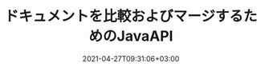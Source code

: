 ---
############################# Static ############################
layout: "product"
date: 2021-04-27T09:31:06+03:00
draft: false

product: "Comparison"
product_tag: "comparison"
platform: "Java"
platform_tag: "java"

############################# Head ############################
head_title: "Javaドキュメント比較API| PDF WordExcelHTMLのテキストとスタイルを比較する"
head_description: "Word Excel PPTX OpenOffice、Web、PDF、AutoCADおよびその他のファイル形式を比較およびマージするためのJavaドキュメント比較API。変更を追跡するドキュメントを比較する."

############################# Header ############################
title: "ドキュメントを比較およびマージするためのJavaAPI"
description: "Javaアプリケーションを構築して、コンテンツとテキストスタイルを効率的に比較し、すべての業界標準のドキュメントおよび画像ファイル形式での違いを確認します。."
button:
    enable: true
    icon: "fas fa-arrow-down"
    label: "無料トライアルをダウンロード"
    link: "https://downloads.groupdocs.com/comparison/java"

############################# SubMenu ############################
submenu:
    enable: true
    
    left:
        img_alt: "GroupDocs.Comparison for Java"
        image: "https://www.groupdocs.cloud/templates/groupdocs/images/product-logos/groupdocs-comparison-java.png"
        product: "GroupDocs.Comparison"
        platform: "Java"

    middle:
        button:
            - link: "#overview"
              text: "概要"

            - link: "#features"
              text: "特徴"

            - link: "#support"
              text: "サポート"

            - link: "https://products.groupdocs.app/comparison"
              text: "ライブデモ"

            - link: "https://purchase.groupdocs.com/pricing/comparison/java"
              text: "価格設定"

    right:
        link_download: "https://downloads.groupdocs.com/comparison"
        link_learn: "https://docs.groupdocs.com/comparison/java/"
        link_buy: "https://purchase.groupdocs.com"

############################# Overview ############################
overview:
    enable: true
    example_image: "/images/Comparison-example.jpg"
    content: |
      GroupDocs.Comparison for Javaは、Java環境でドキュメント比較アプリケーションを開発するのに役立つ最も柔軟で使いやすいAPIです。差分チェッカーとドキュメントマージAPIを使用すると、コンテンツの変更と相違、および類似のドキュメント形式間のテキストスタイルを検出できます。 PDF、HTML、Microsoft Office Word、Excelスプレッドシート、PowerPointプレゼンテーション、Outlook電子メール、Visioダイアグラム、OpenDocument、AutoCAD、画像など、すべての業界標準のドキュメント形式の比較をサポートしています。変更追跡機能を使用して、ソースドキュメントとターゲットドキュメントの違いの概要が包括的な比較ドキュメントに表示されます。 GroupDocs.Comparison for Java APIを使用すると、ファイルやストリームを介して、パスワードで保護された単純なドキュメントや暗号化されたドキュメントを取得して保存できます。  
        
      GroupDocs.Comparison for Javaでは、システムに外部ソフトウェアをインストールする必要はありません。すべてのJavaバージョンと互換性があり、Javaランタイムを実行できる一般的なオペレーティングシステム（Windows、Linux、MacOS）をサポートします。
    examples:
      enable: true
      
      
    tabs:
      enable: true
      
      ## TAB ONE ##
      tab_one:
        description: |
          以下は、GroupDocs.Comparison for Javaの概要です。
      
        right:
          enable: true
          icon: "fab fa-html5"
          title: "概要"
          content: |
            * コンテンツとスタイルを比較する
            * 比較の概要を取得する
            * Wordの変更を受け入れる/拒否する
            * 3つの単語ファイルをマージして比較する
            * ストリームのサポート
            * ストリームを介したファイルタイプの検出
            * 保護されたファイルを比較する
            * 暗号化されたファイルを比較する
            * 比較を画像として保存
            * Wordの特定のページを比較する
            * PDFで透かしを比較
            * 変更の適用/破棄
      
      ## TAB TWO ##
      tab_two:
        description: |
          GroupDocs.Comparison for Javaは、Microsoft Office、画像、図など、一般的な[ドキュメントファイル形式]（https://docs.groupdocs.com/comparison/java/supported-document-formats/）をすべてサポートしています。
        left:
          enable: true
          table:
            # table loop
            - title: "Microsoft Office"
              content: |
                * **Word:** [DOC](https://products.groupdocs.com/comparison/java/doc/), [DOCX](https://products.groupdocs.com/comparison/java/docx/), [DOCM](https://products.groupdocs.com/comparison/java/docm/), [DOT](https://products.groupdocs.com/comparison/java/dot/), [DOTX](https://products.groupdocs.com/comparison/java/dotx/), [DOTM](https://products.groupdocs.com/comparison/java/dotm/), [RTF](https://products.groupdocs.com/comparison/java/rtf/), [TXT](https://products.groupdocs.com/comparison/java/txt/)
                * **Excel:** [XLS](https://products.groupdocs.com/comparison/java/xls/), [XLSX](https://products.groupdocs.com/comparison/java/xlsx/), [XLSM](https://products.groupdocs.com/comparison/java/xlsm/), [XLSB](https://products.groupdocs.com/comparison/java/xlsb/), [XLTM](https://products.groupdocs.com/comparison/java/xltm/), [XLT](https://products.groupdocs.com/comparison/java/xlt/), [XLTM](https://products.groupdocs.com/comparison/java/xltm/), [XLTX](https://products.groupdocs.com/comparison/java/xltx/), [XLAM](https://products.groupdocs.com/comparison/java/xlam/), [SXC](https://products.groupdocs.com/comparison/java/sxc/), [SpreadsheetML](https://products.groupdocs.com/comparison/java/xml/)
                * **PowerPoint:** [PPT](https://products.groupdocs.com/comparison/java/ppt/), [PPTX](https://products.groupdocs.com/comparison/java/pptx/), [PPS](https://products.groupdocs.com/comparison/java/pps/), [PPSX](https://products.groupdocs.com/comparison/java/ppsx/), [PPSM](https://products.groupdocs.com/comparison/java/ppsm/), [POT](https://products.groupdocs.com/comparison/java/pot/), [POTM](https://products.groupdocs.com/comparison/java/potm/), [POTX](https://products.groupdocs.com/comparison/java/potx/), [PPTM](https://products.groupdocs.com/comparison/java/pptm/)
                * **Visio:** [VSD](https://products.groupdocs.com/comparison/java/vsd/), [VDX](https://products.groupdocs.com/comparison/java/vdx/), [VSS](https://products.groupdocs.com/comparison/java/vss/), [VSSX](https://products.groupdocs.com/comparison/java/vssx/), [VSX](https://products.groupdocs.com/comparison/java/vsx/), [VST](https://products.groupdocs.com/comparison/java/vst/), [VSTX](https://products.groupdocs.com/comparison/java/vstx/), [VTX](https://products.groupdocs.com/comparison/java/vtx/), [VSDX](https://products.groupdocs.com/comparison/java/vsdx/), [VDW](https://products.groupdocs.com/comparison/java/vdw/), [VSTM](https://products.groupdocs.com/comparison/java/vstm/), [VSSM](https://products.groupdocs.com/comparison/java/vssm/), [VSDM](https://products.groupdocs.com/comparison/java/vsdm/)
                * **Outlook:** [MSG](https://products.groupdocs.com/comparison/java/msg/), [EML](https://products.groupdocs.com/comparison/java/eml/), [EMLX](https://products.groupdocs.com/comparison/java/emlx/), [PST](https://products.groupdocs.com/comparison/java/pst/), [OST](https://products.groupdocs.com/comparison/java/ost/)
                * **OneNote:** [ONE](https://products.groupdocs.com/comparison/java/one/)

        right:
          enable: true
          table:
            # table loop
            - title: "その他のフォーマット"
              content: |
                * **プログラミング言語**：CS、Java、CPP、JS、PY、RB、PL、ASM、GROOVY、JSON、ActionScript、PHP、SQL、LOG、DIFF、LESS、SCALA
                * ** OpenDocument **：ODT、OTT、ODS、ODP、OTP
                * **ポータブル**：PDF、MOBI
                * ** AutoCAD **：DXF、DWG
                * **メール**：EML、EMLX、MSG
                * **画像**：JPEG、BMP、PNG、GIF、DCM、DICOM、DjVu
                * ** Web **：HTM、HTML、MHTML
                * **テキスト**：TXT

      ## TAB THREE ##
      tab_three:
        description: |
          GroupDocs.Comparison for Javaは、次のオペレーティングシステム、フレームワーク、およびパッケージマネージャーをサポートしています。
      
        left:
          enable: true
          table:
            - icon: "fab fa-windows"
              title: "オペレーティングシステム"
              content: |
                *MicrosoftWindowsデスクトップ
                * Microsoft Windows Server
                * Linux
                * マックOS

            - icon: "fas fa-code"
              title: "サポートされているフレームワーク"
              content: |
                * Java 7（1.7）以降

        right:
          enable: true
          table:
            - icon: "fas fa-cogs"
              title: "開発環境"
              content: |
                * NetBeans
                * IntelliJ IDEA
                *Eclipse
            - icon: "fas fa-tools"
              title: "ビルド自動化ツール"
              content: |
                * Maven

############################# Features ############################
features:
    enable: true
    title: "GroupDocs.Comparison for Java Features"

    feature:
      - icon: "fas fa-copy"
        content: "コンテンツとテキストスタイルの両方の変更を比較して特定する"

      - icon: "fas fa-eye"
        content: "比較されたドキュメントに関する要約された比較リストを保存する"

      - icon: "fas fa-bolt"
        content: "Word文書の特定のページを比較する"

      - icon: "fas fa-file-powerpoint"
        content: "最大3つのMicrosoftWordファイルをマージして、「変更の追跡」のサポートと比較します"

      - icon: "fas fa-code"
        content: "比較中にどのドキュメントからどの変更が行われているかを簡単に特定"

      - icon: "fas fa-cloud"
        content: "ソースドキュメントの読み取りとストリームを介した結果ドキュメントの送信のサポート"

      - icon: "fas fa-remove-format"
        content: "ストリームからのフェッチ中にファイル形式のタイプを検出する"

      - icon: "fas fa-comment-slash"
        content: "パスワードで保護されたドキュメントを比較する"

      - icon: "fas fa-location-arrow"
        content: "比較結果を画像として保存"

      - icon: "fas fa-border-all"
        content: "さまざまなファイル形式を画像として比較する"

      - icon: "fas fa-wrench"
        content: "PDFドキュメントの透かしを比較する"

      - icon: "fas fa-columns"
        content: "ファイルまたはストリームからドキュメントを比較し、ストリームまたはファイルを介して結果ドキュメントを送信します"

      - icon: "fas fa-file-word"
        content: "Word、PDF、またはExcelファイルの比較後に変更を受け入れるか破棄する"

      - icon: "fas fa-envelope"
        content: "ファイルまたはストリームを介して暗号化されたドキュメントを比較する"

      - icon: "fas fa-print"
        content: "比較操作のための従量制ライセンスオプション"

      - icon: "fas fa-file-archive"
        content: "PDF、Word、Excel、PowerPoint、およびメモドキュメントを比較するときにマークされた変更のテキストを強調表示する"

      - icon: "fas fa-lock"
        content: "PDF、PowerPointのスライドと図の変更の正しい座標を計算する"

      - icon: "fas fa-file-code"
        content: "複数（2つ以上）のPDF、Excel、OneNote、図、電子メール、およびテキストドキュメントを比較する"
      
      - icon: "fas fa-fill-drip"
        content: "サポートされているファイル形式のヘッダーとフッターを比較する"

      - icon: "fas fa-file-excel"
        content: "ドキュメントを比較し、さまざまな形式のドキュメントページを画像として保存"

    more_feature:
      - title: "JavaAPIを使用してドキュメントを簡単に比較"
        content: |
          GroupDocs.Comparison for Java APIを使用すると、サポートされている形式のドキュメントを簡単に比較して、それらの違いを見つけることができます。次の例は、Javaを使用して2つのMicrosoftWord文書を比較する方法を示しています。
          
          ```java
          try (Comparer comparer = new Comparer("D:\\source.pdf")) {
              comparer.add("D:\\target.pdf");
              comparer.compare("D:\\result.pdf");
          }
          ```
      - title: "比較詳細レベルの指定"
        content: "GroupDocs.Comparison for Javaを使用すると、3つのレベルでドキュメントを比較できます。比較強度を低（画像グリッドの精度でテキストを単語ごとに比較= 50）、中（画像グリッドの精度で文字ごとに比較= 100）、または高（画像グリッドの精度で文字ごとにテキストを比較）に設定できます。グリッド=150）."

      - title: "テキストスタイルを比較する"
        content: "GroupDocs.Comparison for Java APIを使用すると、ドキュメントコンテンツに加えて、テキストスタイルも比較できます。.

        フォント名、サイズ、色、スタイル（太字、斜体、下線、スモールキャップス、ハイパーリンク）、および該当する場合はアンダーカラーを比較して、単語や文字を比較しながら、比較対象のドキュメント間の違いを確認することもできます。  

        段落の比較では、配置、インデント（左インデント、右インデント）、間隔（後のスペース、前のスペース）、最初の行のインデント、および行の間隔も比較できます。  

        同様に、該当する場合は、GroupDocs.Comparison forJavaAPIを使用してページの他のセクションを比較することもできます。セクションには、フッターの距離、ページの余白（左、右、上、下）、ページの高さ、ページの向き、境界線の色、線の幅が含まれます。」"

############################# Support ############################
support:
    enable: true

############################# Solutions ############################
solutions:
    enable: true
    title: "GroupDocs.Comparisonは、他の一般的な開発環境向けのドキュメント表示APIを提供します"

    solution:
        - img_alt: "GroupDocs.Comparison for .NET"
          image: "https://www.groupdocs.cloud/templates/groupdocs/images/product-logos/groupdocs-comparison-net.png"
          product: "GroupDocs.Comparison"
          platform: ".NET"
          link: "/comparison/net/"

############################# Back to top ###############################
back_to_top:
  enable: true
---